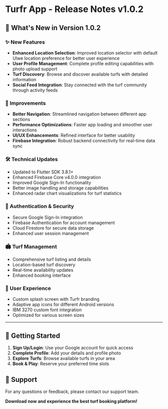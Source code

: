 # Turfr App - Release Notes v1.0.2

## 🎉 What's New in Version 1.0.2

### ✨ New Features
- **Enhanced Location Selection**: Improved location selector with default Ulwe location preference for better user experience
- **User Profile Management**: Complete profile editing capabilities with photo upload support
- **Turf Discovery**: Browse and discover available turfs with detailed information
- **Social Feed Integration**: Stay connected with the turf community through activity feeds

### 🔧 Improvements
- **Better Navigation**: Streamlined navigation between different app sections
- **Performance Optimizations**: Faster app loading and smoother user interactions
- **UI/UX Enhancements**: Refined interface for better usability
- **Firebase Integration**: Robust backend connectivity for real-time data sync

### 🛠️ Technical Updates
- Updated to Flutter SDK 3.8.1+
- Enhanced Firebase Core v4.0.0 integration
- Improved Google Sign-In functionality
- Better image handling and storage capabilities
- Enhanced radar chart visualizations for turf statistics

### 🔐 Authentication & Security
- Secure Google Sign-In integration
- Firebase Authentication for account management
- Cloud Firestore for secure data storage
- Enhanced user session management

### 🏟️ Turf Management
- Comprehensive turf listing and details
- Location-based turf discovery
- Real-time availability updates
- Enhanced booking interface

### 📱 User Experience
- Custom splash screen with Turfr branding
- Adaptive app icons for different Android versions
- IBM 3270 custom font integration
- Optimized for various screen sizes

---

## 🚀 Getting Started
1. **Sign Up/Login**: Use your Google account for quick access
2. **Complete Profile**: Add your details and profile photo
3. **Explore Turfs**: Browse available turfs in your area
4. **Book & Play**: Reserve your preferred time slots

## 📧 Support
For any questions or feedback, please contact our support team.

**Download now and experience the best turf booking platform!**
